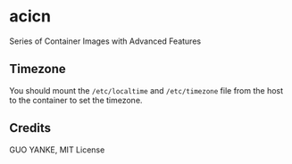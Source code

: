 # acicn

Series of Container Images with Advanced Features

## Timezone

You should mount the `/etc/localtime` and `/etc/timezone` file from the host to the container to set the timezone.

## Credits

GUO YANKE, MIT License
